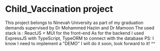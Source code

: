 # Child_Vaccination project
This project belongs to Ninevah University as part of my graduation demands supervised by Dr Mohammed Hazim and Dr Mamoon
The used stack is :
ReactJS + MUI for the front-end
As for the backend I used ExpressJS with TypeScript, TypeORM to connect with the database
PS: I know I need to implement a "DEMO" 
I will do it soon, look forward to it! ^^
